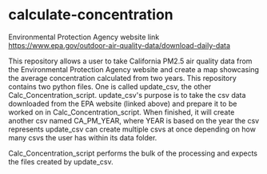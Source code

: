 # calculate-concentration
Environmental Protection Agency website link 
https://www.epa.gov/outdoor-air-quality-data/download-daily-data

This repository allows a user to take California PM2.5 air quality data from the Environmental Protection Agency website and create a map showcasing the average concentration calculated from two years.
This repository contains two python files.  One is called update_csv, the other Calc_Concentration_script.  update_csv's purpose is to take the csv data downloaded from the EPA website (linked above) and 
prepare it to be worked on in Calc_Concentration_script.  When finished, it will create another csv named CA_PM_YEAR, where YEAR is based on the year the csv represents
update_csv can create multiple csvs at once depending on how many csvs the user has within its data folder.

Calc_Concentration_script performs the bulk of the processing and expects the files created by update_csv.  
